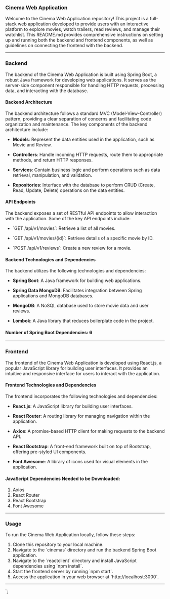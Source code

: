### Cinema Web Application

Welcome to the Cinema Web Application repository! This project is a full-stack web application developed to provide users with an interactive platform to explore movies, watch trailers, read reviews, and manage their watchlist. This README.md provides comprehensive instructions on setting up and running both the backend and frontend components, as well as guidelines on connecting the frontend with the backend.

---

### Backend

The backend of the Cinema Web Application is built using Spring Boot, a robust Java framework for developing web applications. It serves as the server-side component responsible for handling HTTP requests, processing data, and interacting with the database.

#### Backend Architecture

The backend architecture follows a standard MVC (Model-View-Controller) pattern, providing a clear separation of concerns and facilitating code organization and maintenance. The key components of the backend architecture include:

- **Models**: Represent the data entities used in the application, such as Movie and Review.
  
- **Controllers**: Handle incoming HTTP requests, route them to appropriate methods, and return HTTP responses.
  
- **Services**: Contain business logic and perform operations such as data retrieval, manipulation, and validation.
  
- **Repositories**: Interface with the database to perform CRUD (Create, Read, Update, Delete) operations on the data entities.

#### API Endpoints

The backend exposes a set of RESTful API endpoints to allow interaction with the application. Some of the key API endpoints include:

- \`GET /api/v1/movies\`: Retrieve a list of all movies.
  
- \`GET /api/v1/movies/{id}\`: Retrieve details of a specific movie by ID.
  
- \`POST /api/v1/reviews\`: Create a new review for a movie.

#### Backend Technologies and Dependencies

The backend utilizes the following technologies and dependencies:

- **Spring Boot**: A Java framework for building web applications.
  
- **Spring Data MongoDB**: Facilitates integration between Spring applications and MongoDB databases.
  
- **MongoDB**: A NoSQL database used to store movie data and user reviews.
  
- **Lombok**: A Java library that reduces boilerplate code in the project.

#### Number of Spring Boot Dependencies: 6

---

### Frontend

The frontend of the Cinema Web Application is developed using React.js, a popular JavaScript library for building user interfaces. It provides an intuitive and responsive interface for users to interact with the application.

#### Frontend Technologies and Dependencies

The frontend incorporates the following technologies and dependencies:

- **React.js**: A JavaScript library for building user interfaces.
  
- **React Router**: A routing library for managing navigation within the application.
  
- **Axios**: A promise-based HTTP client for making requests to the backend API.
  
- **React Bootstrap**: A front-end framework built on top of Bootstrap, offering pre-styled UI components.
  
- **Font Awesome**: A library of icons used for visual elements in the application.

#### JavaScript Dependencies Needed to be Downloaded:

1. Axios
2. React Router
3. React Bootstrap
4. Font Awesome

---

### Usage

To run the Cinema Web Application locally, follow these steps:

1. Clone this repository to your local machine.
2. Navigate to the \`cinemas\` directory and run the backend Spring Boot application.
3. Navigate to the \`reactclient\` directory and install JavaScript dependencies using \`npm install\`.
4. Start the frontend server by running \`npm start\`.
5. Access the application in your web browser at \`http://localhost:3000\`.

---


`;
